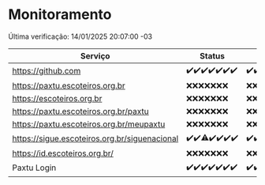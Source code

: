 # Monitoramento

Última verificação: 14/01/2025 20:07:00 -03

|Serviço|Status|Últimas 24h|
|---|---|---|
|https://github.com|<span title="2025-01-07: OK=22">✔️</span><span title="2025-01-08: OK=23">✔️</span><span title="2025-01-09: OK=23">✔️</span><span title="2025-01-10: OK=23">✔️</span><span title="2025-01-11: OK=23">✔️</span><span title="2025-01-12: OK=23">✔️</span><span title="2025-01-13: OK=22">✔️</span>|<span title="13/01/2025 20:07:00 -03 : 200">✔️</span><span title="13/01/2025 21:38:00 -03 : 200">✔️</span><span title="13/01/2025 23:05:00 -03 : 200">✔️</span><span title="14/01/2025 00:08:00 -03 : 200">✔️</span><span title="14/01/2025 01:10:00 -03 : 200">✔️</span><span title="14/01/2025 02:08:00 -03 : 200">✔️</span><span title="14/01/2025 03:11:00 -03 : 200">✔️</span><span title="14/01/2025 04:07:00 -03 : 200">✔️</span><span title="14/01/2025 05:11:00 -03 : 200">✔️</span><span title="14/01/2025 06:08:00 -03 : 200">✔️</span><span title="14/01/2025 07:08:00 -03 : 200">✔️</span><span title="14/01/2025 08:06:00 -03 : 200">✔️</span><span title="14/01/2025 09:15:00 -03 : 200">✔️</span><span title="14/01/2025 10:14:00 -03 : 200">✔️</span><span title="14/01/2025 11:07:00 -03 : 200">✔️</span><span title="14/01/2025 12:08:00 -03 : 200">✔️</span><span title="14/01/2025 13:09:00 -03 : 200">✔️</span><span title="14/01/2025 14:07:00 -03 : 200">✔️</span><span title="14/01/2025 15:11:00 -03 : 200">✔️</span><span title="14/01/2025 16:06:00 -03 : 200">✔️</span><span title="14/01/2025 17:09:00 -03 : 200">✔️</span><span title="14/01/2025 18:07:00 -03 : 200">✔️</span><span title="14/01/2025 19:07:00 -03 : 200">✔️</span><span title="14/01/2025 20:07:00 -03 : 200">✔️</span>|
|https://paxtu.escoteiros.org.br|<span title="2025-01-07: Falhas=22">❌</span><span title="2025-01-08: Falhas=23">❌</span><span title="2025-01-09: Falhas=23">❌</span><span title="2025-01-10: Falhas=23">❌</span><span title="2025-01-11: Falhas=23">❌</span><span title="2025-01-12: Falhas=23">❌</span><span title="2025-01-13: Falhas=22">❌</span>|<span title="13/01/2025 20:07:00 -03 : 403">❌</span><span title="13/01/2025 21:38:00 -03 : 403">❌</span><span title="13/01/2025 23:05:00 -03 : 403">❌</span><span title="14/01/2025 00:08:00 -03 : 403">❌</span><span title="14/01/2025 01:10:00 -03 : 403">❌</span><span title="14/01/2025 02:08:00 -03 : 403">❌</span><span title="14/01/2025 03:11:00 -03 : 403">❌</span><span title="14/01/2025 04:07:00 -03 : 403">❌</span><span title="14/01/2025 05:11:00 -03 : 403">❌</span><span title="14/01/2025 06:08:00 -03 : 403">❌</span><span title="14/01/2025 07:08:00 -03 : 403">❌</span><span title="14/01/2025 08:06:00 -03 : 403">❌</span><span title="14/01/2025 09:15:00 -03 : 403">❌</span><span title="14/01/2025 10:14:00 -03 : 403">❌</span><span title="14/01/2025 11:07:00 -03 : 403">❌</span><span title="14/01/2025 12:08:00 -03 : 403">❌</span><span title="14/01/2025 13:09:00 -03 : 403">❌</span><span title="14/01/2025 14:07:00 -03 : 403">❌</span><span title="14/01/2025 15:11:00 -03 : 403">❌</span><span title="14/01/2025 16:06:00 -03 : 403">❌</span><span title="14/01/2025 17:09:00 -03 : 403">❌</span><span title="14/01/2025 18:07:00 -03 : 403">❌</span><span title="14/01/2025 19:07:00 -03 : 403">❌</span><span title="14/01/2025 20:07:00 -03 : 403">❌</span>|
|https://escoteiros.org.br|<span title="2025-01-07: Falhas=22">❌</span><span title="2025-01-08: Falhas=23">❌</span><span title="2025-01-09: Falhas=23">❌</span><span title="2025-01-10: Falhas=23">❌</span><span title="2025-01-11: Falhas=23">❌</span><span title="2025-01-12: Falhas=23">❌</span><span title="2025-01-13: Falhas=22">❌</span>|<span title="13/01/2025 20:07:00 -03 : 403">❌</span><span title="13/01/2025 21:38:00 -03 : 403">❌</span><span title="13/01/2025 23:05:00 -03 : 403">❌</span><span title="14/01/2025 00:08:00 -03 : 403">❌</span><span title="14/01/2025 01:10:00 -03 : 403">❌</span><span title="14/01/2025 02:08:00 -03 : 403">❌</span><span title="14/01/2025 03:11:00 -03 : 403">❌</span><span title="14/01/2025 04:07:00 -03 : 403">❌</span><span title="14/01/2025 05:11:00 -03 : 403">❌</span><span title="14/01/2025 06:08:00 -03 : 403">❌</span><span title="14/01/2025 07:08:00 -03 : 403">❌</span><span title="14/01/2025 08:06:00 -03 : 403">❌</span><span title="14/01/2025 09:15:00 -03 : 403">❌</span><span title="14/01/2025 10:14:00 -03 : 403">❌</span><span title="14/01/2025 11:07:00 -03 : 403">❌</span><span title="14/01/2025 12:08:00 -03 : 403">❌</span><span title="14/01/2025 13:09:00 -03 : 403">❌</span><span title="14/01/2025 14:07:00 -03 : 403">❌</span><span title="14/01/2025 15:11:00 -03 : 403">❌</span><span title="14/01/2025 16:06:00 -03 : 403">❌</span><span title="14/01/2025 17:09:00 -03 : 403">❌</span><span title="14/01/2025 18:07:00 -03 : 403">❌</span><span title="14/01/2025 19:07:00 -03 : 403">❌</span><span title="14/01/2025 20:07:00 -03 : 403">❌</span>|
|https://paxtu.escoteiros.org.br/paxtu|<span title="2025-01-07: Falhas=22">❌</span><span title="2025-01-08: Falhas=23">❌</span><span title="2025-01-09: Falhas=23">❌</span><span title="2025-01-10: Falhas=23">❌</span><span title="2025-01-11: Falhas=23">❌</span><span title="2025-01-12: Falhas=23">❌</span><span title="2025-01-13: Falhas=22">❌</span>|<span title="13/01/2025 20:07:00 -03 : 403">❌</span><span title="13/01/2025 21:38:00 -03 : 403">❌</span><span title="13/01/2025 23:05:00 -03 : 403">❌</span><span title="14/01/2025 00:08:00 -03 : 403">❌</span><span title="14/01/2025 01:10:00 -03 : 403">❌</span><span title="14/01/2025 02:08:00 -03 : 403">❌</span><span title="14/01/2025 03:11:00 -03 : 403">❌</span><span title="14/01/2025 04:07:00 -03 : 403">❌</span><span title="14/01/2025 05:11:00 -03 : 403">❌</span><span title="14/01/2025 06:08:00 -03 : 403">❌</span><span title="14/01/2025 07:08:00 -03 : 403">❌</span><span title="14/01/2025 08:06:00 -03 : 403">❌</span><span title="14/01/2025 09:15:00 -03 : 403">❌</span><span title="14/01/2025 10:14:00 -03 : 403">❌</span><span title="14/01/2025 11:07:00 -03 : 403">❌</span><span title="14/01/2025 12:08:00 -03 : 403">❌</span><span title="14/01/2025 13:09:00 -03 : 403">❌</span><span title="14/01/2025 14:07:00 -03 : 403">❌</span><span title="14/01/2025 15:11:00 -03 : 403">❌</span><span title="14/01/2025 16:06:00 -03 : 403">❌</span><span title="14/01/2025 17:09:00 -03 : 403">❌</span><span title="14/01/2025 18:07:00 -03 : 403">❌</span><span title="14/01/2025 19:07:00 -03 : 403">❌</span><span title="14/01/2025 20:07:00 -03 : 403">❌</span>|
|https://paxtu.escoteiros.org.br/meupaxtu|<span title="2025-01-07: Falhas=22">❌</span><span title="2025-01-08: Falhas=23">❌</span><span title="2025-01-09: Falhas=23">❌</span><span title="2025-01-10: Falhas=23">❌</span><span title="2025-01-11: Falhas=23">❌</span><span title="2025-01-12: Falhas=23">❌</span><span title="2025-01-13: Falhas=22">❌</span>|<span title="13/01/2025 20:07:00 -03 : 403">❌</span><span title="13/01/2025 21:38:00 -03 : 403">❌</span><span title="13/01/2025 23:05:00 -03 : 403">❌</span><span title="14/01/2025 00:08:00 -03 : 403">❌</span><span title="14/01/2025 01:10:00 -03 : 403">❌</span><span title="14/01/2025 02:08:00 -03 : 403">❌</span><span title="14/01/2025 03:11:00 -03 : 403">❌</span><span title="14/01/2025 04:07:00 -03 : 403">❌</span><span title="14/01/2025 05:11:00 -03 : 403">❌</span><span title="14/01/2025 06:08:00 -03 : 403">❌</span><span title="14/01/2025 07:08:00 -03 : 403">❌</span><span title="14/01/2025 08:06:00 -03 : 403">❌</span><span title="14/01/2025 09:15:00 -03 : 403">❌</span><span title="14/01/2025 10:14:00 -03 : 403">❌</span><span title="14/01/2025 11:07:00 -03 : 403">❌</span><span title="14/01/2025 12:08:00 -03 : 403">❌</span><span title="14/01/2025 13:09:00 -03 : 403">❌</span><span title="14/01/2025 14:07:00 -03 : 403">❌</span><span title="14/01/2025 15:11:00 -03 : 403">❌</span><span title="14/01/2025 16:06:00 -03 : 403">❌</span><span title="14/01/2025 17:09:00 -03 : 403">❌</span><span title="14/01/2025 18:07:00 -03 : 403">❌</span><span title="14/01/2025 19:07:00 -03 : 403">❌</span><span title="14/01/2025 20:07:00 -03 : 403">❌</span>|
|https://sigue.escoteiros.org.br/siguenacional|<span title="2025-01-07: OK=22">✔️</span><span title="2025-01-08: OK=23">✔️</span><span title="2025-01-09: OK=22, Falhas=1">⚠️</span><span title="2025-01-10: OK=23">✔️</span><span title="2025-01-11: OK=23">✔️</span><span title="2025-01-12: OK=23">✔️</span><span title="2025-01-13: OK=22">✔️</span>|<span title="13/01/2025 20:07:00 -03 : 200">✔️</span><span title="13/01/2025 21:38:00 -03 : 200">✔️</span><span title="13/01/2025 23:05:00 -03 : 200">✔️</span><span title="14/01/2025 00:08:00 -03 : 200">✔️</span><span title="14/01/2025 01:10:00 -03 : 200">✔️</span><span title="14/01/2025 02:08:00 -03 : 200">✔️</span><span title="14/01/2025 03:11:00 -03 : 200">✔️</span><span title="14/01/2025 04:07:00 -03 : 200">✔️</span><span title="14/01/2025 05:11:00 -03 : 200">✔️</span><span title="14/01/2025 06:08:00 -03 : 200">✔️</span><span title="14/01/2025 07:08:00 -03 : 200">✔️</span><span title="14/01/2025 08:06:00 -03 : 200">✔️</span><span title="14/01/2025 09:15:00 -03 : 200">✔️</span><span title="14/01/2025 10:14:00 -03 : 200">✔️</span><span title="14/01/2025 11:07:00 -03 : 200">✔️</span><span title="14/01/2025 12:08:00 -03 : 200">✔️</span><span title="14/01/2025 13:09:00 -03 : 200">✔️</span><span title="14/01/2025 14:07:00 -03 : 200">✔️</span><span title="14/01/2025 15:11:00 -03 : 200">✔️</span><span title="14/01/2025 16:06:00 -03 : 200">✔️</span><span title="14/01/2025 17:09:00 -03 : 200">✔️</span><span title="14/01/2025 18:07:00 -03 : 200">✔️</span><span title="14/01/2025 19:07:00 -03 : 200">✔️</span><span title="14/01/2025 20:07:00 -03 : 200">✔️</span>|
|https://id.escoteiros.org.br/|<span title="2025-01-07: Falhas=22">❌</span><span title="2025-01-08: Falhas=23">❌</span><span title="2025-01-09: Falhas=23">❌</span><span title="2025-01-10: Falhas=23">❌</span><span title="2025-01-11: Falhas=23">❌</span><span title="2025-01-12: Falhas=23">❌</span><span title="2025-01-13: Falhas=22">❌</span>|<span title="13/01/2025 20:07:00 -03 : 403">❌</span><span title="13/01/2025 21:38:00 -03 : 403">❌</span><span title="13/01/2025 23:05:00 -03 : 403">❌</span><span title="14/01/2025 00:08:00 -03 : 403">❌</span><span title="14/01/2025 01:10:00 -03 : 403">❌</span><span title="14/01/2025 02:08:00 -03 : 403">❌</span><span title="14/01/2025 03:11:00 -03 : 403">❌</span><span title="14/01/2025 04:07:00 -03 : 403">❌</span><span title="14/01/2025 05:11:00 -03 : 403">❌</span><span title="14/01/2025 06:08:00 -03 : 403">❌</span><span title="14/01/2025 07:08:00 -03 : 403">❌</span><span title="14/01/2025 08:06:00 -03 : 403">❌</span><span title="14/01/2025 09:15:00 -03 : 403">❌</span><span title="14/01/2025 10:14:00 -03 : 403">❌</span><span title="14/01/2025 11:07:00 -03 : 403">❌</span><span title="14/01/2025 12:08:00 -03 : 403">❌</span><span title="14/01/2025 13:09:00 -03 : 403">❌</span><span title="14/01/2025 14:07:00 -03 : 403">❌</span><span title="14/01/2025 15:11:00 -03 : 403">❌</span><span title="14/01/2025 16:06:00 -03 : 403">❌</span><span title="14/01/2025 17:09:00 -03 : 403">❌</span><span title="14/01/2025 18:07:00 -03 : 403">❌</span><span title="14/01/2025 19:07:00 -03 : 403">❌</span><span title="14/01/2025 20:07:00 -03 : 403">❌</span>|
|Paxtu Login|<span title="2025-01-07: OK=22">✔️</span><span title="2025-01-08: OK=23">✔️</span><span title="2025-01-09: OK=23">✔️</span><span title="2025-01-10: OK=23">✔️</span><span title="2025-01-11: OK=23">✔️</span><span title="2025-01-12: OK=23">✔️</span><span title="2025-01-13: OK=22">✔️</span>|<span title="13/01/2025 20:07:00 -03 : 200">✔️</span><span title="13/01/2025 21:38:00 -03 : 200">✔️</span><span title="13/01/2025 23:05:00 -03 : 200">✔️</span><span title="14/01/2025 00:08:00 -03 : 200">✔️</span><span title="14/01/2025 01:10:00 -03 : 200">✔️</span><span title="14/01/2025 02:08:00 -03 : 200">✔️</span><span title="14/01/2025 03:11:00 -03 : 200">✔️</span><span title="14/01/2025 04:07:00 -03 : 200">✔️</span><span title="14/01/2025 05:11:00 -03 : 200">✔️</span><span title="14/01/2025 06:08:00 -03 : 200">✔️</span><span title="14/01/2025 07:08:00 -03 : 200">✔️</span><span title="14/01/2025 08:06:00 -03 : 200">✔️</span><span title="14/01/2025 09:15:00 -03 : 200">✔️</span><span title="14/01/2025 10:14:00 -03 : 200">✔️</span><span title="14/01/2025 11:07:00 -03 : 200">✔️</span><span title="14/01/2025 12:08:00 -03 : 200">✔️</span><span title="14/01/2025 13:09:00 -03 : 200">✔️</span><span title="14/01/2025 14:07:00 -03 : 200">✔️</span><span title="14/01/2025 15:11:00 -03 : 200">✔️</span><span title="14/01/2025 16:06:00 -03 : 200">✔️</span><span title="14/01/2025 17:09:00 -03 : 200">✔️</span><span title="14/01/2025 18:07:00 -03 : 200">✔️</span><span title="14/01/2025 19:07:00 -03 : 200">✔️</span><span title="14/01/2025 20:07:00 -03 : 200">✔️</span>|
